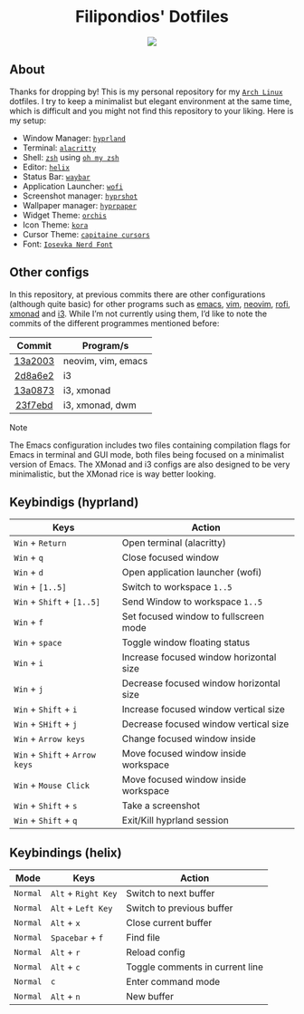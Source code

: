 <div align='center'>
 <!-- Repo Title -->
 <h1>Filipondios' Dotfiles</h1>
 <img src="https://github.com/user-attachments/assets/f23d9597-5deb-4140-a60f-981b6d25d183">
</div>

## About

Thanks for dropping by! This is my personal repository for my [`Arch Linux`](https://archlinux.org/) 
dotfiles. I try to keep a minimalist but elegant environment at the same time, which is difficult and
you might not find this repository to your liking. Here is my setup:

- Window Manager: [`hyprland`](https://github.com/hyprwm/Hyprland)
- Terminal: [`alacritty`](https://github.com/alacritty/alacritty)
- Shell: [`zsh`](https://www.zsh.org/) using [`oh my zsh`](https://github.com/ohmyzsh/ohmyzsh)
- Editor: [`helix`](https://github.com/helix-editor/helix)
- Status Bar: [`waybar`](https://github.com/Alexays/Waybar)
- Application Launcher: [`wofi`](https://github.com/SimplyCEO/wofi)
- Screenshot manager: [`hyprshot`](https://github.com/Gustash/Hyprshot)
- Wallpaper manager: [`hyprpaper`](https://github.com/hyprwm/hyprpaper)
- Widget Theme: [`orchis`](https://github.com/vinceliuice/Orchis-theme)
- Icon Theme: [`kora`](https://github.com/bikass/kora)
- Cursor Theme: [`capitaine cursors`](https://github.com/keeferrourke/capitaine-cursors)
- Font: [`Iosevka Nerd Font`](https://github.com/ryanoasis/nerd-fonts/tree/master)

## Other configs

In this repository, at previous commits there are other configurations (although quite basic) for other programs
such as [emacs](https://github.com/emacs-mirror/emacs), [vim](https://github.com/vim/vim), 
[neovim](https://github.com/neovim/neovim), [rofi](https://github.com/davatorium/rofi),
[xmonad](https://github.com/xmonad/xmonad) and [i3](https://github.com/i3/i3). While I’m not currently using them,
I’d like to note the commits of the different programmes mentioned before:

| Commit                                                                                             | Program/s          |
|:--------------------------------------------------------------------------------------------------:|--------------------|
| [13a2003](https://github.com/filipondios/dotfiles/commit/13a2003e8280157a7eb829ec4700b7bfc88a2297) | neovim, vim, emacs |
| [2d8a6e2](https://github.com/filipondios/dotfiles/commit/2d8a6e29bd78205b26f317fdcf5b12354a77d543) | i3                 |
| [13a0873](https://github.com/filipondios/dotfiles/commit/13a087341acdadb6b8123d0fb7f4ad8076e1c46f) | i3, xmonad         |
| [23f7ebd](https://github.com/filipondios/dotfiles/commit/23f7ebd070a8e3527194869935a4429dbfede9cc) | i3, xmonad, dwm    |

> [!NOTE]
> The Emacs configuration includes two files containing compilation flags for Emacs in terminal and GUI mode,
> both files being focused on a minimalist version of Emacs. The XMonad and i3 configs are also designed to be
> very minimalistic, but the XMonad rice is way better looking.

## Keybindigs (hyprland)

| Keys                           | Action                                         |
|--------------------------------|------------------------------------------------|
| `Win` + `Return`               | Open terminal (alacritty)                      |
| `Win` + `q`                    | Close focused window                           |
| `Win` + `d`                    | Open application launcher (wofi)               |
| `Win` + `[1..5]`               | Switch to workspace `1..5`                     |
| `Win` + `Shift` + `[1..5]`     | Send Window to workspace `1..5`                |
| `Win` + `f`                    | Set focused window to fullscreen mode          |
| `Win` + `space`                | Toggle window floating status                  |
| `Win` + `i`                    | Increase focused window horizontal size        |
| `Win` + `j`                    | Decrease focused window horizontal size        |
| `Win` + `Shift` + `i`          | Increase focused window vertical size          |
| `Win` + `SHift` + `j`          | Decrease focused window vertical size          |
| `Win` + `Arrow keys`           | Change focused window inside                   |
| `Win` + `Shift` + `Arrow keys` | Move focused window inside workspace           |
| `Win` + `Mouse Click`          | Move focused window inside workspace           |
| `Win` + `Shift` + `s`          | Take a screenshot                              |
| `Win` + `Shift` + `q`          | Exit/Kill hyprland session                     |

## Keybindings (helix)

| Mode     | Keys                | Action                          |
| -------- | --------------------|---------------------------------|
| `Normal` | `Alt` + `Right Key` | Switch to next buffer           |
| `Normal` | `Alt` + `Left Key`  | Switch to previous buffer       |
| `Normal` | `Alt` + `x`         | Close current buffer            |
| `Normal` | `Spacebar` + `f`    | Find file                       |
| `Normal` | `Alt` + `r`         | Reload config                   |
| `Normal` | `Alt` + `c`         | Toggle comments in current line |
| `Normal` | `c`                 | Enter command mode              |
| `Normal` | `Alt` + `n`         | New buffer                      |
